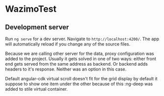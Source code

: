 # WazimoTest


## Development server

Run `ng serve` for a dev server. Navigate to `http://localhost:4200/`. The app will automatically reload if you change any of the source files.

Because we are calling other server for the data, proxy configuration was added to the project. 
Usually it gets solved in one of two ways: either front end gets served from the same address as backend. Or backend adds headers to it's response. Neither was an option in this case. 


Default angular-cdk virtual scroll doesn't fit for the grid display by default it suppose to show one item under the other because of this :ng-deep was added to stile virtual container.
